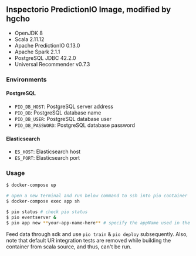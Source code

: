 ## Inspectorio PredictionIO Image, modified by hgcho

- OpenJDK 8
- Scala 2.11.12
- Apache PredictionIO 0.13.0
- Apache Spark 2.1.1
- PostgreSQL JDBC 42.2.0
- Universal Recommender v0.7.3

### Environments

#### PostgreSQL

- `PIO_DB_HOST`: PostgreSQL server address
- `PIO_DB`: PostgreSQL database name
- `PIO_DB_USER`: PostgreSQL database user
- `PIO_DB_PASSWORD`: PostgreSQL database password

#### Elasticsearch

- `ES_HOST`: Elasticsearch host
- `ES_PORT`: Elasticsearch port

### Usage

```sh
$ docker-compose up

# open a new terminal and run below command to ssh into pio container
$ docker-compose exec app sh

$ pio status # check pio status
$ pio eventserver &
$ pio app new **your-app-name-here** # specify the appName used in the template's engine.json file (you can see it in the current directory)
```

Feed data through sdk and use `pio train` & `pio deploy` subsequently. Also, note that default UR integration tests are removed while building the container from scala source, and thus, can't be run.
